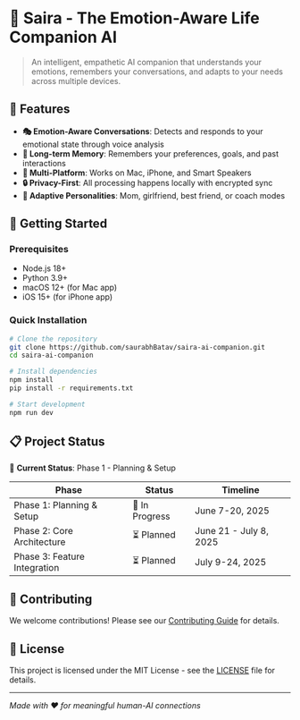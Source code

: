 # 🧠 Saira - The Emotion-Aware Life Companion AI

> An intelligent, empathetic AI companion that understands your emotions, remembers your conversations, and adapts to your needs across multiple devices.

## 🌟 Features

- **🎭 Emotion-Aware Conversations**: Detects and responds to your emotional state through voice analysis
- **🧠 Long-term Memory**: Remembers your preferences, goals, and past interactions
- **📱 Multi-Platform**: Works on Mac, iPhone, and Smart Speakers
- **🔒 Privacy-First**: All processing happens locally with encrypted sync
- **👥 Adaptive Personalities**: Mom, girlfriend, best friend, or coach modes

## 🚀 Getting Started

### Prerequisites
- Node.js 18+
- Python 3.9+
- macOS 12+ (for Mac app)
- iOS 15+ (for iPhone app)

### Quick Installation

```bash
# Clone the repository
git clone https://github.com/saurabhBatav/saira-ai-companion.git
cd saira-ai-companion

# Install dependencies
npm install
pip install -r requirements.txt

# Start development
npm run dev
```

## 📋 Project Status

🚧 **Current Status**: Phase 1 - Planning & Setup

| Phase | Status | Timeline |
|-------|--------|----------|
| Phase 1: Planning & Setup | 🔄 In Progress | June 7-20, 2025 |
| Phase 2: Core Architecture | ⏳ Planned | June 21 - July 8, 2025 |
| Phase 3: Feature Integration | ⏳ Planned | July 9-24, 2025 |

## 🤝 Contributing

We welcome contributions! Please see our [Contributing Guide](CONTRIBUTING.md) for details.

## 📜 License

This project is licensed under the MIT License - see the [LICENSE](LICENSE) file for details.

---

*Made with ❤️ for meaningful human-AI connections*
